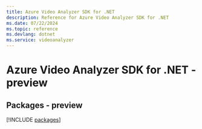 ```yaml
---
title: Azure Video Analyzer SDK for .NET
description: Reference for Azure Video Analyzer SDK for .NET
ms.date: 07/22/2024
ms.topic: reference
ms.devlang: dotnet
ms.service: videoanalyzer
---
```

# Azure Video Analyzer SDK for .NET - preview
## Packages - preview
[!INCLUDE [packages](video-analyzer-index.md)]